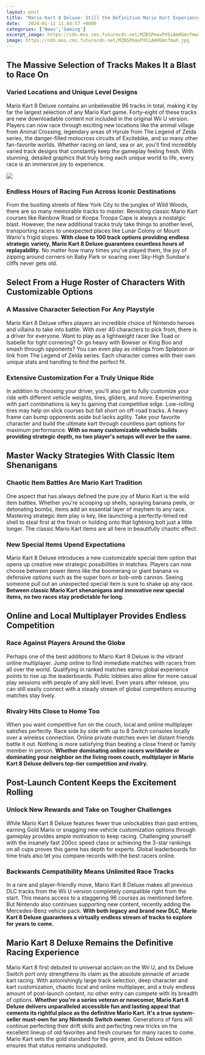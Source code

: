 ```yaml
---
layout: post
title: "Mario Kart 8 Deluxe: Still the Definitive Mario Kart Experience"
date:   2024-01-11 11:44:57 +0000
categories: ['News','Gaming']
excerpt_image: https://cdn.mos.cms.futurecdn.net/MZBSPmavPXSiAmHGmnfmwX.jpg
image: https://cdn.mos.cms.futurecdn.net/MZBSPmavPXSiAmHGmnfmwX.jpg
---
```


## The Massive Selection of Tracks Makes It a Blast to Race On
### **Varied Locations and Unique Level Designs**
Mario Kart 8 Deluxe contains an unbelievable 96 tracks in total, making it by far the largest selection of any Mario Kart game. Forty-eight of these tracks are new downloadable content not included in the original Wii U version. Players can now race through exciting new locations like the animal village from Animal Crossing, legendary areas of Hyrule from The Legend of Zelda series, the danger-filled motocross circuits of Excitebike, and so many other fan-favorite worlds. Whether racing on land, sea or air, you'll find incredibly varied track designs that constantly keep the gameplay feeling fresh. With stunning, detailed graphics that truly bring each unique world to life, every race is an immersive joy to experience.

![](https://cdn.mos.cms.futurecdn.net/MZBSPmavPXSiAmHGmnfmwX.jpg)
### **Endless Hours of Racing Fun Across Iconic Destinations** 
From the bustling streets of New York City to the jungles of Wild Woods, there are so many memorable tracks to master. Revisiting classic Mario Kart courses like Rainbow Road or Koopa Troopa Cape is always a nostalgic blast. However, the new additional tracks truly take things to another level, transporting racers to unexpected places like Lunar Colony or Mount Wario's frigid slopes. **With close to 100 track options providing endless strategic variety, Mario Kart 8 Deluxe guarantees countless hours of replayability.** No matter how many times you've played them, the joy of zipping around corners on Baby Park or soaring over Sky-High Sundae's cliffs never gets old.
## Select From a Huge Roster of Characters With Customizable Options 
### **A Massive Character Selection For Any Playstyle**
Mario Kart 8 Deluxe offers players an incredible choice of Nintendo heroes and villains to take into battle. With over 40 characters to pick from, there is a driver for everyone. Want to play as a lightweight racer like Toad or Isabelle for tight cornering? Or go heavy with Bowser or King Boo and smash through opponents? You can even play as inklings from Splatoon or link from The Legend of Zelda series. Each character comes with their own unique stats and handling to find the perfect fit. 
### **Extensive Customization For a Truly Unique Ride**
In addition to choosing your driver, you'll also get to fully customize your ride with different vehicle weights, tires, gliders, and more. Experimenting with part combinations is key to gaining that competitive edge. Low-rolling tires may help on slick courses but fall short on off-road tracks. A heavy frame can bump opponents aside but lacks agility. Take your favorite character and build the ultimate kart through countless part options for maximum performance. **With so many customizable vehicle builds providing strategic depth, no two player's setups will ever be the same.**
## Master Wacky Strategies With Classic Item Shenanigans 
### **Chaotic Item Battles Are Mario Kart Tradition**
One aspect that has always defined the pure joy of Mario Kart is the wild item battles. Whether you're scooping up shells, spraying banana peels, or detonating bombs, items add an essential layer of mayhem to any race. Mastering strategic item play is key, like launching a perfectly-timed red shell to steal first at the finish or holding onto that lightning bolt just a little longer. The classic Mario Kart items are all here in beautifully chaotic effect.
### **New Special Items Upend Expectations**  
Mario Kart 8 Deluxe introduces a new customizable special item option that opens up creative new strategic possibilities in matches. Players can now choose between power items like the boomerang or giant banana vs defensive options such as the super horn or bob-omb cannon. Seeing someone pull out an unexpected special item is sure to shake up any race. **Between classic Mario Kart shenanigans and innovative new special items, no two races stay predictable for long.**
## Online and Local Multiplayer Provides Endless Competition
### **Race Against Players Around the Globe** 
Perhaps one of the best additions to Mario Kart 8 Deluxe is the vibrant online multiplayer. Jump online to find immediate matches with racers from all over the world. Qualifying in ranked matches earns global experience points to rise up the leaderboards. Public lobbies also allow for more casual play sessions with people of any skill level. Even years after release, you can still easily connect with a steady stream of global competitors ensuring matches stay lively. 
### **Rivalry Hits Close to Home Too**  
When you want competitive fun on the couch, local and online multiplayer satisfies perfectly. Race side by side with up to 8 Switch consoles locally over a wireless connection. Online private matches even let distant friends battle it out. Nothing is more satisfying than beating a close friend or family member in person. **Whether dominating online racers worldwide or dominating your neighbor on the living room couch, multiplayer in Mario Kart 8 Deluxe delivers top-tier competition and rivalry.**
## Post-Launch Content Keeps the Excitement Rolling
### **Unlock New Rewards and Take on Tougher Challenges** 
While Mario Kart 8 Deluxe features fewer true unlockables than past entries, earning Gold Mario or snagging new vehicle customization options through gameplay provides ample motivation to keep racing. Challenging yourself with the insanely fast 200cc speed class or achieving the 3-star rankings on all cups proves this game has depth for experts. Global leaderboards for time trials also let you compare records with the best racers online. 
### **Backwards Compatibility Means Unlimited Race Tracks** 
In a rare and player-friendly move, Mario Kart 8 Deluxe makes all previous DLC tracks from the Wii U version completely compatible right from the start. This means access to a staggering 96 courses as mentioned before. But Nintendo also continues supporting new content, recently adding the Mercedes-Benz vehicle pack. **With both legacy and brand new DLC, Mario Kart 8 Deluxe guarantees a virtually endless stream of tracks to explore for years to come.**
## Mario Kart 8 Deluxe Remains the Definitive Racing Experience 
Mario Kart 8 first debuted to universal acclaim on the Wii U, and its Deluxe Switch port only strengthens its claim as the absolute pinnacle of arcade kart racing. With astonishingly large track selection, deep character and kart customization, chaotic local and online multiplayer, and a truly endless amount of post-launch content, no other entry can compete with its breadth of options. **Whether you're a series veteran or newcomer, Mario Kart 8 Deluxe delivers unparalleled accessible fun and lasting appeal that cements its rightful place as the definitive Mario Kart. It's a true system-seller must-own for any Nintendo Switch owner.** Generations of fans will continue perfecting their drift skills and perfecting new tricks on the excellent lineup of old favorites and fresh courses for many races to come. Mario Kart sets the gold standard for the genre, and its Deluxe edition ensures that status remains undisputed.